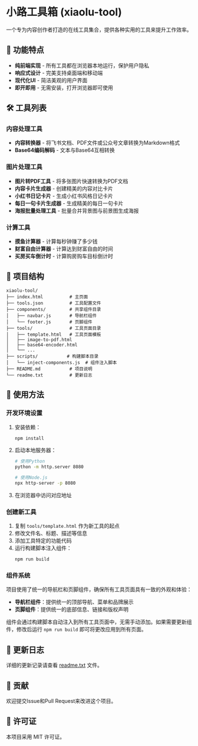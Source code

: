 # 小路工具箱 (xiaolu-tool)

一个专为内容创作者打造的在线工具集合，提供各种实用的工具来提升工作效率。

## 🚀 功能特点

- **纯前端实现** - 所有工具都在浏览器本地运行，保护用户隐私
- **响应式设计** - 完美支持桌面端和移动端
- **现代化UI** - 简洁美观的用户界面
- **即开即用** - 无需安装，打开浏览器即可使用

## 🛠️ 工具列表

### 内容处理工具
- **内容转换器** - 将飞书文档、PDF文件或公众号文章转换为Markdown格式
- **Base64编码解码** - 文本与Base64互相转换

### 图片处理工具
- **图片转PDF工具** - 将多张图片快速转换为PDF文档
- **内容卡片生成器** - 创建精美的内容对比卡片
- **小红书日记卡片** - 生成小红书风格日记卡片
- **每日一句卡片生成器** - 生成精美的每日一句卡片
- **海报批量处理工具** - 批量合并背景图与前景图生成海报

### 计算工具
- **摸鱼计算器** - 计算每秒钟赚了多少钱
- **财富自由计算器** - 计算达到财富自由的时间
- **买房买车倒计时** - 计算购房购车目标倒计时

## 📁 项目结构

```
xiaolu-tool/
├── index.html          # 主页面
├── tools.json          # 工具配置文件
├── components/         # 共享组件目录
│   ├── navbar.js       # 导航栏组件
│   └── footer.js       # 页脚组件
├── tools/              # 工具页面目录
│   ├── template.html   # 工具页面模板
│   ├── image-to-pdf.html
│   ├── base64-encoder.html
│   └── ...
├── scripts/           # 构建脚本目录
│   └── inject-components.js  # 组件注入脚本
├── README.md           # 项目说明
└── readme.txt          # 更新日志
```

## 🔧 使用方法

### 开发环境设置

1. 安装依赖：
   ```bash
   npm install
   ```

2. 启动本地服务器：
   ```bash
   # 使用Python
   python -m http.server 8080
   
   # 使用Node.js
   npx http-server -p 8080
   ```

3. 在浏览器中访问对应地址

### 创建新工具

1. 复制 `tools/template.html` 作为新工具的起点
2. 修改文件名、标题、描述等信息
3. 添加工具特定的功能代码
4. 运行构建脚本注入组件：
   ```bash
   npm run build
   ```

### 组件系统

项目使用了统一的导航栏和页脚组件，确保所有工具页面具有一致的外观和体验：

- **导航栏组件**：提供统一的顶部导航、菜单和品牌展示
- **页脚组件**：提供统一的底部信息、链接和版权声明

组件会通过构建脚本自动注入到所有工具页面中，无需手动添加。如果需要更新组件，修改后运行 `npm run build` 即可将更改应用到所有页面。

## 📝 更新日志

详细的更新记录请查看 [readme.txt](readme.txt) 文件。

## 🤝 贡献

欢迎提交Issue和Pull Request来改进这个项目。

## 📄 许可证

本项目采用 MIT 许可证。
